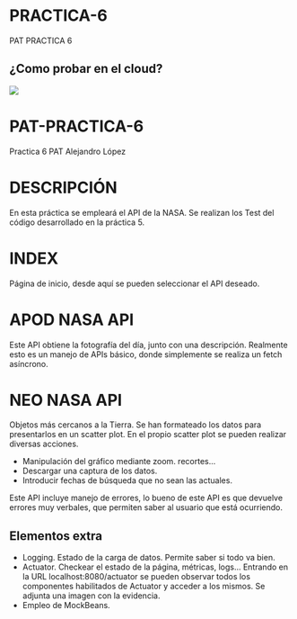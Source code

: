 # PRACTICA-6
PAT PRACTICA 6

## ¿Como probar en el cloud?

[![](https://gitpod.io/button/open-in-gitpod.svg)](https://gitpod.io/#https://github.com/ailwix79/PRACTICA-5)

# PAT-PRACTICA-6
Practica 6 PAT Alejandro López

# DESCRIPCIÓN
En esta práctica se empleará el API de la NASA. Se realizan los Test del código desarrollado en la práctica 5.

# INDEX
Página de inicio, desde aquí se pueden seleccionar el API deseado.

# APOD NASA API
Este API obtiene la fotografía del día, junto con una descripción. Realmente esto es un manejo de APIs básico, donde simplemente se
realiza un fetch asíncrono.

# NEO NASA API
Objetos más cercanos a la Tierra. Se han formateado los datos para presentarlos en un scatter plot. En el propio scatter plot se pueden
realizar diversas acciones.

- Manipulación del gráfico mediante zoom. recortes...
- Descargar una captura de los datos.
- Introducir fechas de búsqueda que no sean las actuales.

Este API incluye manejo de errores, lo bueno de este API es que devuelve errores muy verbales, que permiten saber al usuario que está ocurriendo.

## Elementos extra

- Logging. Estado de la carga de datos. Permite saber si todo va bien.
- Actuator. Checkear el estado de la página, métricas, logs... Entrando en la URL localhost:8080/actuator se pueden observar todos los componentes habilitados de Actuator y acceder a los mismos. Se adjunta una imagen con la evidencia.
- Empleo de MockBeans.

